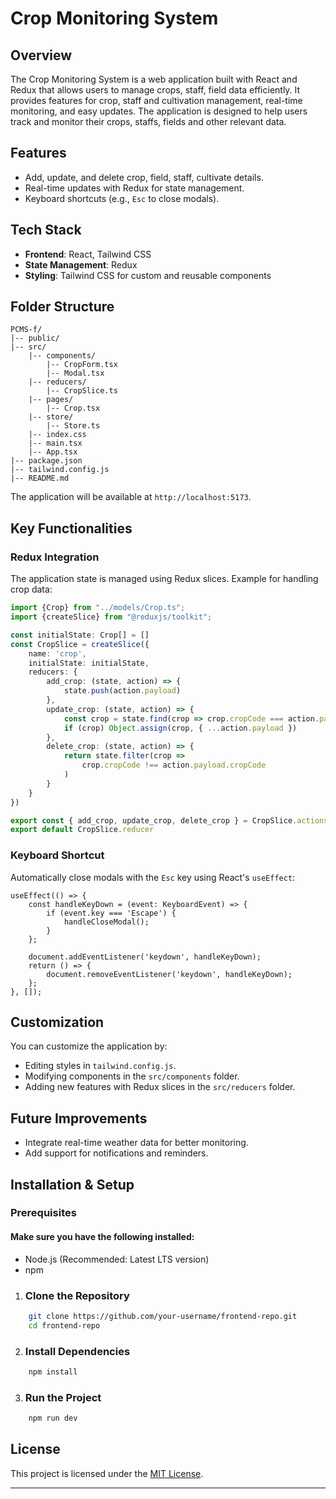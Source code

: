# Crop Monitoring System

## Overview
The Crop Monitoring System is a web application built with React and Redux that allows users to manage crops, staff, field data efficiently. It provides features for crop, staff and cultivation management, real-time monitoring, and easy updates. The application is designed to help users track and monitor their crops, staffs, fields and other relevant data.

## Features
- Add, update, and delete crop, field, staff, cultivate details.
- Real-time updates with Redux for state management.
- Keyboard shortcuts (e.g., `Esc` to close modals).

## Tech Stack
- **Frontend**: React, Tailwind CSS
- **State Management**: Redux
- **Styling**: Tailwind CSS for custom and reusable components

## Folder Structure
```
PCMS-f/
|-- public/
|-- src/
    |-- components/
        |-- CropForm.tsx
        |-- Modal.tsx
    |-- reducers/
        |-- CropSlice.ts
    |-- pages/
        |-- Crop.tsx
    |-- store/
        |-- Store.ts
    |-- index.css
    |-- main.tsx
    |-- App.tsx
|-- package.json
|-- tailwind.config.js
|-- README.md
```

The application will be available at `http://localhost:5173`.

## Key Functionalities

### Redux Integration
The application state is managed using Redux slices. Example for handling crop data:
```ts
import {Crop} from "../models/Crop.ts";
import {createSlice} from "@reduxjs/toolkit";

const initialState: Crop[] = []
const CropSlice = createSlice({
    name: 'crop',
    initialState: initialState,
    reducers: {
        add_crop: (state, action) => {
            state.push(action.payload)
        },
        update_crop: (state, action) => {
            const crop = state.find(crop => crop.cropCode === action.payload.cropCode);
            if (crop) Object.assign(crop, { ...action.payload })
        },
        delete_crop: (state, action) => {
            return state.filter(crop =>
                crop.cropCode !== action.payload.cropCode
            )
        }
    }
})

export const { add_crop, update_crop, delete_crop } = CropSlice.actions
export default CropSlice.reducer
```

### Keyboard Shortcut
Automatically close modals with the `Esc` key using React's `useEffect`:
```tsx
useEffect(() => {
    const handleKeyDown = (event: KeyboardEvent) => {
        if (event.key === 'Escape') {
            handleCloseModal();
        }
    };

    document.addEventListener('keydown', handleKeyDown);
    return () => {
        document.removeEventListener('keydown', handleKeyDown);
    };
}, []);
```

## Customization
You can customize the application by:
- Editing styles in `tailwind.config.js`.
- Modifying components in the `src/components` folder.
- Adding new features with Redux slices in the `src/reducers` folder.

## Future Improvements
- Integrate real-time weather data for better monitoring.
- Add support for notifications and reminders.

## Installation & Setup

### Prerequisites

#### Make sure you have the following installed:
- Node.js (Recommended: Latest LTS version)
- npm 

1. ### Clone the Repository
```bash
    git clone https://github.com/your-username/frontend-repo.git
    cd frontend-repo
```

2. ### Install Dependencies
```bash
    npm install
```

3. ### Run the Project
```bash
    npm run dev
```

## License
This project is licensed under the [MIT License](Licence).

---


